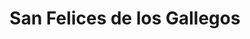 ---
title: San Felices de los Gallegos
url: /san-felices-de-los-gallegos/
latitude: 40.85
longitude: -6.707
---